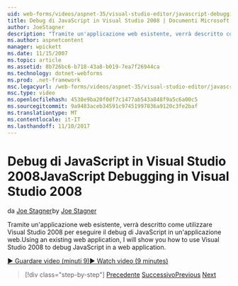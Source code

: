```yaml
---
uid: web-forms/videos/aspnet-35/visual-studio-editor/javascript-debugging-in-visual-studio-2008
title: Debug di JavaScript in Visual Studio 2008 | Documenti Microsoft
author: JoeStagner
description: "Tramite un'applicazione web esistente, verrà descritto come utilizzare Visual Studio 2008 per eseguire il debug di JavaScript in un'applicazione web."
ms.author: aspnetcontent
manager: wpickett
ms.date: 11/15/2007
ms.topic: article
ms.assetid: 8b726bc6-b718-43a8-b019-7ea7f26944ca
ms.technology: dotnet-webforms
ms.prod: .net-framework
msc.legacyurl: /web-forms/videos/aspnet-35/visual-studio-editor/javascript-debugging-in-visual-studio-2008
msc.type: video
ms.openlocfilehash: 4538e9ba20f0df7c1477ab543a848f9a5c6a00c5
ms.sourcegitcommit: 9a9483aceb34591c97451997036a9120c3fe2baf
ms.translationtype: MT
ms.contentlocale: it-IT
ms.lasthandoff: 11/10/2017
---
```

<a name="javascript-debugging-in-visual-studio-2008"></a><span data-ttu-id="39f20-103">Debug di JavaScript in Visual Studio 2008</span><span class="sxs-lookup"><span data-stu-id="39f20-103">JavaScript Debugging in Visual Studio 2008</span></span>
====================
<span data-ttu-id="39f20-104">da [Joe Stagner](https://github.com/JoeStagner)</span><span class="sxs-lookup"><span data-stu-id="39f20-104">by [Joe Stagner](https://github.com/JoeStagner)</span></span>

<span data-ttu-id="39f20-105">Tramite un'applicazione web esistente, verrà descritto come utilizzare Visual Studio 2008 per eseguire il debug di JavaScript in un'applicazione web.</span><span class="sxs-lookup"><span data-stu-id="39f20-105">Using an existing web application, I will show you how to use Visual Studio 2008 to debug JavaScript in a web application.</span></span>

[<span data-ttu-id="39f20-106">&#9654; Guardare video (minuti 9)</span><span class="sxs-lookup"><span data-stu-id="39f20-106">&#9654; Watch video (9 minutes)</span></span>](https://channel9.msdn.com/Blogs/ASP-NET-Site-Videos/javascript-debugging-in-visual-studio-2008)

>[!div class="step-by-step"]
<span data-ttu-id="39f20-107">[Precedente](javascript-intellisense-support-in-visual-studio-2008.md)
[Successivo](multi-targeting-support-in-visual-studio-2008.md)</span><span class="sxs-lookup"><span data-stu-id="39f20-107">[Previous](javascript-intellisense-support-in-visual-studio-2008.md)
[Next](multi-targeting-support-in-visual-studio-2008.md)</span></span>

